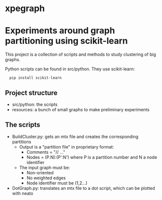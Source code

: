 # xpegraph
Experiments around graph partitioning using scikit-learn
========================================================

This project is a collection of scripts and methods to study clustering of big graphs.

Python scripts can be found in src/python. They use scikit-learn:
```
  pip install scikit-learn
```

Project structure
-----------------

  * src/python: the scripts
  * resources: a bunch of small graphs to make preliminary experiments

The scripts
-----------

  * BuildCluster.py: gets an mtx file and creates the corresponding partitions
    * Output is a "partition file" in proprietary format:
      * Comments = "// ..."
      * Nodes = (P.N):(P':N') where P is a partition number and N a node identifier
    * The input graph must be:
      * Non-oriented
      * No weighted edges
      * Node identifier must be (1,2...)
  * DotGraph.py: translates an mtx file to a dot script, which can be plotted with neato
